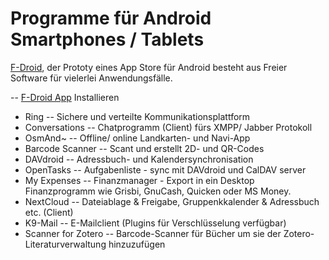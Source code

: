 # Programme für Android Smartphones / Tablets

[F-Droid](https://f-droid.org/), der Prototy eines App Store für Android besteht
aus Freier Software für vielerlei Anwendungsfälle.

 -- [F-Droid App](https://f-droid.org/FDroid.apk) Installieren

- Ring  -- Sichere und verteilte Kommunikationsplattform
- Conversations  -- Chatprogramm (Client) fürs XMPP/ Jabber Protokoll
- OsmAnd~  -- Offline/ online Landkarten- und Navi-App
- Barcode Scanner  -- Scant und erstellt 2D- und QR-Codes
- DAVdroid  -- Adressbuch- und Kalendersynchronisation
- OpenTasks  -- Aufgabenliste - sync mit DAVdroid und CalDAV server
- My Expenses  -- Finanzmanager - Export in ein Desktop Finanzprogramm wie Grisbi, GnuCash, Quicken oder MS Money.
- NextCloud  -- Dateiablage & Freigabe, Gruppenkkalender & Adressbuch etc. (Client)
- K9-Mail  -- E-Mailclient (Plugins für Verschlüsselung verfügbar)
- Scanner for Zotero  -- Barcode-Scanner für Bücher um sie der Zotero-Literaturverwaltung hinzuzufügen
